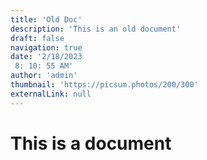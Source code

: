 ```yaml
---
title: 'Old Doc'
description: 'This is an old document'
draft: false
navigation: true
date: '2/18/2023
 8: 10: 55 AM'
author: 'admin'
thumbnail: 'https://picsum.photos/200/300'
externalLink: null
---
```

# This is a document